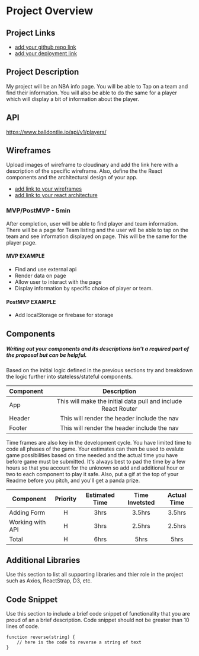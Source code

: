 # Project Overview

## Project Links

- [add your github repo link]()
- [add your deployment link]()

## Project Description

My project will be an NBA info page. You will be able to Tap on a team and find their information.
You will also be able to do the same for a player which will display a bit of information about the player.

## API

https://www.balldontlie.io/api/v1/players/








## Wireframes

Upload images of wireframe to cloudinary and add the link here with a description of the specific wireframe. Also, define the the React components and the architectural design of your app.

- [add link to your wireframes](https://www.figma.com/file/z9tyc9XTJXGGIBbI787nte/Untitled?node-id=40%3A12)
- [add link to your react architecture](https://www.figma.com/file/q3dfFMsRx5wq8gVjxL2kD1/Untitled?node-id=4%3A2)


### MVP/PostMVP - 5min

After completion, user will be able to find player and team information. There will be a page for Team listing and the user will be able to tap on the team and see information displayed on page. This will be the same for the player page.  

#### MVP EXAMPLE
- Find and use external api 
- Render data on page 
- Allow user to interact with the page
- Display information by specific choice of player or team.

#### PostMVP EXAMPLE

- Add localStorage or firebase for storage

## Components
##### Writing out your components and its descriptions isn't a required part of the proposal but can be helpful.

Based on the initial logic defined in the previous sections try and breakdown the logic further into stateless/stateful components. 

| Component | Description | 
| --- | :---: |  
| App | This will make the initial data pull and include React Router| 
| Header | This will render the header include the nav | 
| Footer | This will render the header include the nav | 


Time frames are also key in the development cycle.  You have limited time to code all phases of the game.  Your estimates can then be used to evalute game possibilities based on time needed and the actual time you have before game must be submitted. It's always best to pad the time by a few hours so that you account for the unknown so add and additional hour or two to each component to play it safe. Also, put a gif at the top of your Readme before you pitch, and you'll get a panda prize.

| Component | Priority | Estimated Time | Time Invetsted | Actual Time |
| --- | :---: |  :---: | :---: | :---: |
| Adding Form | H | 3hrs| 3.5hrs | 3.5hrs |
| Working with API | H | 3hrs| 2.5hrs | 2.5hrs |
| Total | H | 6hrs| 5hrs | 5hrs |

## Additional Libraries
 Use this section to list all supporting libraries and thier role in the project such as Axios, ReactStrap, D3, etc. 

## Code Snippet

Use this section to include a brief code snippet of functionality that you are proud of an a brief description.  Code snippet should not be greater than 10 lines of code. 

```
function reverse(string) {
	// here is the code to reverse a string of text
}
```
